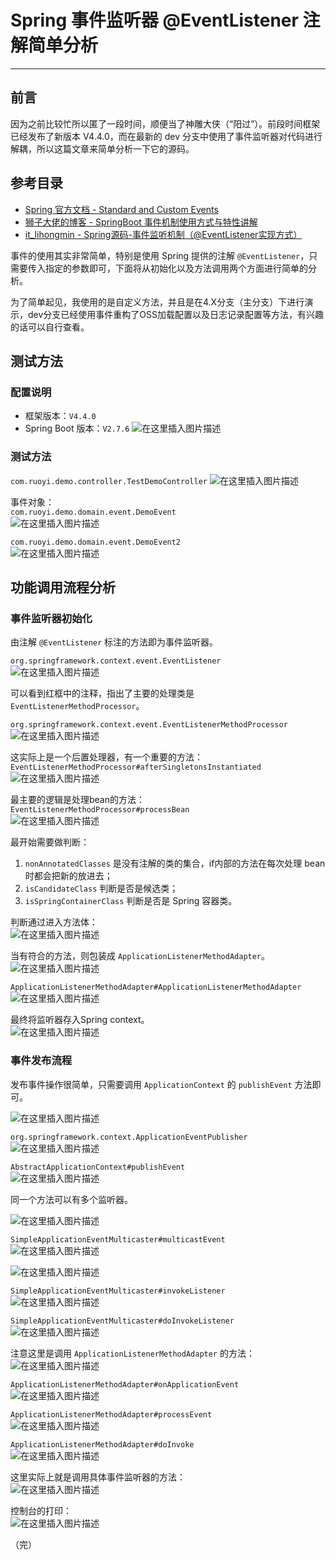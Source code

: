 # Spring 事件监听器 @EventListener 注解简单分析
- - -
## 前言
因为之前比较忙所以匿了一段时间，顺便当了神雕大侠（“阳过”）。前段时间框架已经发布了新版本 V4.4.0，而在最新的 dev 分支中使用了事件监听器对代码进行解耦，所以这篇文章来简单分析一下它的源码。

## 参考目录
- [Spring 官方文档 - Standard and Custom Events](https://docs.spring.io/spring-framework/docs/current/reference/html/core.html#context-functionality-events)
- [狮子大佬的博客 - SpringBoot 事件机制使用方式与特性讲解](https://lionli.blog.csdn.net/article/details/128241806?spm=1001.2014.3001.5502)
- [it_lihongmin - Spring源码-事件监听机制（@EventListener实现方式）](https://blog.csdn.net/it_lihongmin/article/details/102940643)

事件的使用其实非常简单，特别是使用 Spring 提供的注解 `@EventListener`，只需要传入指定的参数即可，下面将从初始化以及方法调用两个方面进行简单的分析。

为了简单起见，我使用的是自定义方法，并且是在4.X分支（主分支）下进行演示，dev分支已经使用事件重构了OSS加载配置以及日志记录配置等方法，有兴趣的话可以自行查看。

## 测试方法
### 配置说明
- 框架版本：`V4.4.0`
- Spring Boot 版本：`V2.7.6`
  ![在这里插入图片描述](img01/f735910c7fa8444abc1077adc21d518a.png)
### 测试方法
`com.ruoyi.demo.controller.TestDemoController`
![在这里插入图片描述](img01/e1f188dc38a34667a1686e4dcc05289d.png)

事件对象：<br>
`com.ruoyi.demo.domain.event.DemoEvent`<br>
![在这里插入图片描述](img01/ab30e05389ba4691a7933783dc50b7a6.png)

`com.ruoyi.demo.domain.event.DemoEvent2`<br>
![在这里插入图片描述](img01/cda1359d452048c890860575717e936f.png)
## 功能调用流程分析
### 事件监听器初始化
由注解 `@EventListener` 标注的方法即为事件监听器。

`org.springframework.context.event.EventListener`<br>
![在这里插入图片描述](img01/6572f2cb92c04a6d8f047a19eca5163f.png)

可以看到红框中的注释，指出了主要的处理类是 `EventListenerMethodProcessor`。

`org.springframework.context.event.EventListenerMethodProcessor`<br>
![在这里插入图片描述](img01/a40be561b0c44193aef1e009f0138381.png)

这实际上是一个后置处理器，有一个重要的方法：<br>
`EventListenerMethodProcessor#afterSingletonsInstantiated`<br>
![在这里插入图片描述](img01/164455c4ae0e44beb971def23321ce27.png)

最主要的逻辑是处理bean的方法：<br>
`EventListenerMethodProcessor#processBean`<br>
![在这里插入图片描述](img01/61d9badd009643bda18d1ec1b14021eb.png)

最开始需要做判断：
1. `nonAnnotatedClasses` 是没有注解的类的集合，if内部的方法在每次处理 bean 时都会把新的放进去；
2. `isCandidateClass` 判断是否是候选类；
3. `isSpringContainerClass` 判断是否是 Spring 容器类。

判断通过进入方法体：<br>
![在这里插入图片描述](img01/516a41d6736549caa0bc8de80b708ab8.png)

当有符合的方法，则包装成 `ApplicationListenerMethodAdapter`。<br>
![在这里插入图片描述](img01/28a2b57643b44b4298dc3d0832db68d8.png)

`ApplicationListenerMethodAdapter#ApplicationListenerMethodAdapter`<br>
![在这里插入图片描述](img01/23bac57b4da149479215789ed5dbb365.png)

最终将监听器存入Spring context。<br>
![在这里插入图片描述](img01/b11b4cd5d3ef44d49c7690526002087b.png)
### 事件发布流程
发布事件操作很简单，只需要调用 `ApplicationContext` 的 `publishEvent` 方法即可。<br>

![在这里插入图片描述](img01/346c96546c9847e1845632bea89068ca.png)

`org.springframework.context.ApplicationEventPublisher`<br>
![在这里插入图片描述](img01/09dfcee411c74830a79849e1546944da.png)

`AbstractApplicationContext#publishEvent`<br>
![在这里插入图片描述](img01/472c95e737984f6fa0352233a918fe12.png)

同一个方法可以有多个监听器。<br>

![在这里插入图片描述](img01/2791bb702b2943b7a9d5c6d1577d2196.png)

`SimpleApplicationEventMulticaster#multicastEvent`<br>
![在这里插入图片描述](img01/55325fcb7f0b41bab7dd12ebfe20ce37.png)

![在这里插入图片描述](img01/8ed111b92ed049ea8e6e6ac9889ad1a2.png)

`SimpleApplicationEventMulticaster#invokeListener`<br>
![在这里插入图片描述](img01/f305b5ce850f451288a6e950a6f2554a.png)

`SimpleApplicationEventMulticaster#doInvokeListener`<br>
![在这里插入图片描述](img01/6b5fc901fa2e4e1aa03db23ff71ed90d.png)

注意这里是调用 `ApplicationListenerMethodAdapter` 的方法：<br>
![在这里插入图片描述](img01/4a14808413e244f5a41d2a51d032b9f5.png)

`ApplicationListenerMethodAdapter#onApplicationEvent`<br>
![在这里插入图片描述](img01/dd7c05cae437477abd50d88a7e6b2c1e.png)

`ApplicationListenerMethodAdapter#processEvent`<br>
![在这里插入图片描述](img01/6a6b303bc74d45579d6d4b34be9b5b64.png)

`ApplicationListenerMethodAdapter#doInvoke`<br>
![在这里插入图片描述](img01/0d14965b4e354e7ab6201f94577ddb30.png)

这里实际上就是调用具体事件监听器的方法：<br>
![在这里插入图片描述](img01/99a76b5156b14f8b8b118acf2c312166.png)

控制台的打印：<br>
![在这里插入图片描述](img01/42b2397087674d24bf6dc95f83e0498b.png)

（完）